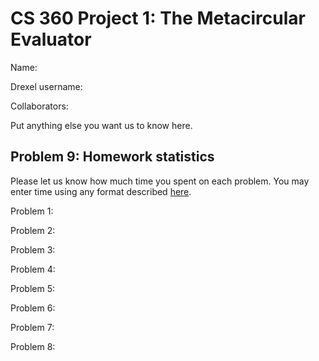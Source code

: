 # CS 360 Project 1: The Metacircular Evaluator

Name:

Drexel username:

Collaborators:

Put anything else you want us to know here.

## Problem 9: Homework statistics

Please let us know how much time you spent on each problem. You may enter time using any format described [here](https://github.com/wroberts/pytimeparse).

Problem 1:

Problem 2:

Problem 3:

Problem 4:

Problem 5:

Problem 6:

Problem 7:

Problem 8:
